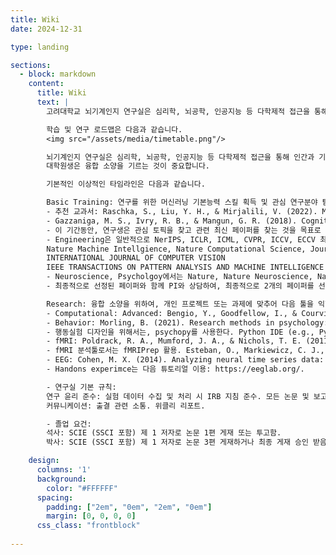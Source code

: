 ```yaml
---
title: Wiki
date: 2024-12-31

type: landing

sections:
  - block: markdown
    content:
      title: Wiki
      text: |
        고려대학교 뇌기계인지 연구실은 심리학, 뇌공학, 인공지능 등 다학제적 접근을 통해 인간과 기계의 고차원 인지 과정을 심층적으로 연구하는 것을 목표로 하고 있습니다. 대학원생은 심리학적 통찰력과 공학적 전문성을 결합하는 융합 소양을 갖추어 다학제적 연구자로 성장하는 것을 지향합니다.

        학습 및 연구 로드맵은 다음과 같습니다. 
        <img src="/assets/media/timetable.png"/>

        뇌기계인지 연구실은 심리학, 뇌공학, 인공지능 등 다학제적 접근을 통해 인간과 기계의 고차원 인지 과정을 탐구하는 것이 목표입니다.
        대학원생은 융합 소양을 기르는 것이 중요합니다. 

        기본적인 이상적인 타임라인은 다음과 같습니다.

        Basic Training: 연구를 위한 머신러닝 기본능력 스킬 획득 및 관심 연구분야 탐험을 위한 트레이닝.
        - 추천 교과서: Raschka, S., Liu, Y. H., & Mirjalili, V. (2022). Machine Learning with PyTorch and Scikit-Learn: Develop machine learning and deep learning models with Python. Packt Publishing Ltd.
        - Gazzaniga, M. S., Ivry, R. B., & Mangun, G. R. (2018). Cognitive neuroscience: The biology of the mind (5th ed.). W.W. Norton & Company. 관심있는 챕터 찾아서 읽기. e.g., Chapter 6. Object Recognition. 
        - 이 기간동안, 연구생은 관심 토픽을 찾고 관련 최신 페이퍼를 찾는 것을 목표로 한다. 이를 위하여, Engineering 분야에서 3개의 페이퍼, Science 분야에서 3개의  페이퍼를 선정한다. 
        - Engineering은 일반적으로 NerIPS, ICLR, ICML, CVPR, ICCV, ECCV 최근 2년간의 페이퍼에서 찾아본다. 
        Nature Machine Intellgience, Nature Computational Science, Journal of Machine Learning Research, Neural Networks,
        INTERNATIONAL JOURNAL OF COMPUTER VISION
        IEEE TRANSACTIONS ON PATTERN ANALYSIS AND MACHINE INTELLIGENCE
        - Neuroscience, Psycholgoy에서는 Nature, Nature Neuroscience, Nature Communications, Nature Human Behavior, Science, Science Advances, PNAS, PloS Biology, PloS Computational Biology, 등에서 최근 4년 페이퍼를 찾아본다. 
        - 최종적으로 선정된 페이퍼와 함께 PI와 상담하여, 최종적으로 2개의 페이퍼를 선정하여 발표하는 것을 목표로 한다. 

        Research: 융합 소양을 위하여, 개인 프로젝트 또는 과제에 맞추어 다음 툴을 익힐 수 있다.
        - Computational: Advanced: Bengio, Y., Goodfellow, I., & Courville, A. (2017). Deep learning (Vol. 1). Cambridge, MA, USA: MIT press. Parts 1 & 2. link: https://www.deeplearningbook.org/ 
        - Behavior: Morling, B. (2021). Research methods in psychology: Evaluating a world of information (5th ed.). W.W. Norton & Company. Part I, Introduction to Scientific Reasoning 읽어보길 추천. 
        - 행동실험 디자인을 위해서는, psychopy를 사용한다. Python IDE (e.g., PyCharm)과 연동된 Coder 스타일로 익숙해짐. https://psychopy.org/documentation.html 체크하웃 해보기.
        - fMRI: Poldrack, R. A., Mumford, J. A., & Nichols, T. E. (2011). Handbook of functional MRI data analysis. Cambridge University Press. link: https://www.cambridge.org/core/books/handbook-of-functional-mri-data-analysis/8EDF966C65811FCCC306F7C916228529
        - fMRI 분석툴로서는 fMRIPrep 활용. Esteban, O., Markiewicz, C. J., Blair, R. W., Moodie, C. A., Isik, A. I., Erramuzpe, A., ... & Gorgolewski, K. J. (2019). fMRIPrep: a robust preprocessing pipeline for functional MRI. Nature methods, 16(1), 111-116. 튜토리얼은 https://fmriprep.org/en/stable/.
        - EEG: Cohen, M. X. (2014). Analyzing neural time series data: Theory and practice. MIT Press. LINK: https://direct.mit.edu/books/monograph/4013/Analyzing-Neural-Time-Series-DataTheory-and
        - Handons experimce는 다음 튜토리얼 이용: https://eeglab.org/.

        - 연구실 기본 규칙:
        연구 윤리 준수: 실험 데이터 수집 및 처리 시 IRB 지침 준수. 모든 논문 및 보고서 작성 시 표절 금지.
        커뮤니케이션: 출결 관련 소통. 위클리 리포트.

        - 졸업 요건:
        석사: SCIE (SSCI 포함) 제 1 저자로 논문 1편 게재 또는 투고함.
        박사: SCIE (SSCI 포함) 제 1 저자로 논문 3편 게재하거나 최종 게재 승인 받음. 

    design:
      columns: '1'
      background:
        color: "#FFFFFF"
      spacing:
        padding: ["2em", "0em", "2em", "0em"]
        margin: [0, 0, 0, 0]
      css_class: "frontblock"
      
---
```

